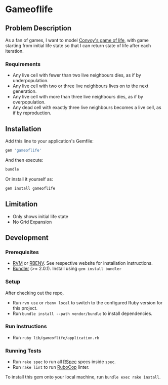 # Gameoflife

## Problem Description

As a fan of games, I want to model [Convoy's game of life][6], with game starting from initial life state so that I can return state of life after each iteration.

### Requirements

- Any live cell with fewer than two live neighbours dies, as if by underpopulation.
- Any live cell with two or three live neighbours lives on to the next generation.
- Any live cell with more than three live neighbours dies, as if by overpopulation.
- Any dead cell with exactly three live neighbours becomes a live cell, as if by reproduction.

## Installation

Add this line to your application's Gemfile:

```ruby
gem 'gameoflife'
```

And then execute:

```bash
bundle
```

Or install it yourself as:

```bash
gem install gameoflife
```

## Limitation

- Only shows initial life state
- No Grid Expansion

## Development

### Prerequisites

- [RVM][1] or [RBENV][2]. See respective website for installation instructions.
- [Bundler][3] (>= 2.0.1). Install using `gem install bundler`

### Setup

After checking out the repo,

- Run `rvm use` or `rbenv local` to switch to the configured Ruby version for this project.
- Run `bundle install --path vendor/bundle` to install dependencies.

### Run Instructions

- Run `ruby lib/gameoflife/application.rb`

### Running Tests

- Run `rake spec` to run all [RSpec][4] specs inside `spec`.
- Run `rake lint` to run [RuboCop][5] linter.

To install this gem onto your local machine, run `bundle exec rake install`.

[1]: https://rvm.io/
[2]: https://github.com/rbenv/rbenv
[3]: https://bundler.io/
[4]: https://rspec.info/
[5]: https://docs.rubocop.org/en/stable/
[6]: https://en.wikipedia.org/wiki/Conway%27s_Game_of_Life
